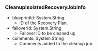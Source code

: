 ### CleanupIsolatedRecoveryJobInfo
- blueprintId: System.String
  - ID of the Recovery Plan.
- failoverId: System.String
  - Failover ID to be cleaned up.
- comments: System.String
  - Comments added to the cleanup job.
